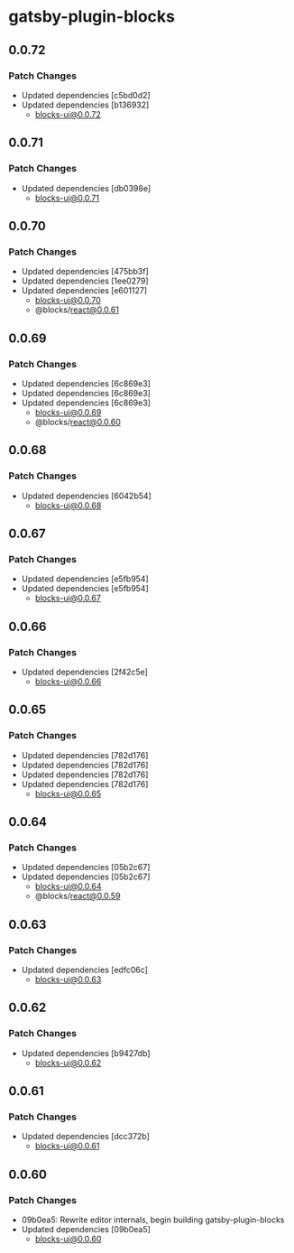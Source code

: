 # gatsby-plugin-blocks

## 0.0.72

### Patch Changes

- Updated dependencies [c5bd0d2]
- Updated dependencies [b136932]
  - blocks-ui@0.0.72

## 0.0.71

### Patch Changes

- Updated dependencies [db0398e]
  - blocks-ui@0.0.71

## 0.0.70

### Patch Changes

- Updated dependencies [475bb3f]
- Updated dependencies [1ee0279]
- Updated dependencies [e601127]
  - blocks-ui@0.0.70
  - @blocks/react@0.0.61

## 0.0.69

### Patch Changes

- Updated dependencies [6c869e3]
- Updated dependencies [6c869e3]
- Updated dependencies [6c869e3]
  - blocks-ui@0.0.69
  - @blocks/react@0.0.60

## 0.0.68

### Patch Changes

- Updated dependencies [6042b54]
  - blocks-ui@0.0.68

## 0.0.67

### Patch Changes

- Updated dependencies [e5fb954]
- Updated dependencies [e5fb954]
  - blocks-ui@0.0.67

## 0.0.66

### Patch Changes

- Updated dependencies [2f42c5e]
  - blocks-ui@0.0.66

## 0.0.65

### Patch Changes

- Updated dependencies [782d176]
- Updated dependencies [782d176]
- Updated dependencies [782d176]
- Updated dependencies [782d176]
  - blocks-ui@0.0.65

## 0.0.64

### Patch Changes

- Updated dependencies [05b2c67]
- Updated dependencies [05b2c67]
  - blocks-ui@0.0.64
  - @blocks/react@0.0.59

## 0.0.63

### Patch Changes

- Updated dependencies [edfc06c]
  - blocks-ui@0.0.63

## 0.0.62

### Patch Changes

- Updated dependencies [b9427db]
  - blocks-ui@0.0.62

## 0.0.61

### Patch Changes

- Updated dependencies [dcc372b]
  - blocks-ui@0.0.61

## 0.0.60

### Patch Changes

- 09b0ea5: Rewrite editor internals, begin building gatsby-plugin-blocks
- Updated dependencies [09b0ea5]
  - blocks-ui@0.0.60
